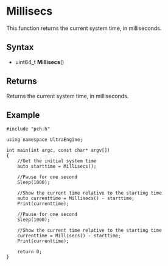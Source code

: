 # Millisecs #
This function returns the current system time, in milliseconds.

## Syntax ##
- uint64_t **Millisecs**()

## Returns ##
Returns the current system time, in milliseconds.

## Example ##
```c+
#include "pch.h"

using namespace UltraEngine;

int main(int argc, const char* argv[])
{
	//Get the initial system time
	auto starttime = Millisecs();

	//Pause for one second
	Sleep(1000);

	//Show the current time relative to the starting time
	auto currenttime = Millisecs() - starttime;
	Print(currenttime);

	//Pause for one second
	Sleep(1000);

	//Show the current time relative to the starting time
	currenttime = Millisecs() - starttime;
	Print(currenttime);

	return 0;
}
```